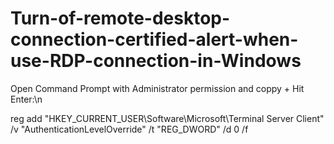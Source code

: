 # Turn-of-remote-desktop-connection-certified-alert-when-use-RDP-connection-in-Windows

Open Command Prompt with Administrator permission and coppy + Hit Enter:\n

reg add "HKEY_CURRENT_USER\Software\Microsoft\Terminal Server Client" /v "AuthenticationLevelOverride" /t "REG_DWORD" /d 0 /f
